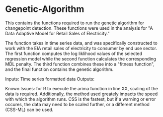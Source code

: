 # Genetic-Algorithm
This contains the functions required to run the genetic algorithm for changepoint detection. These functions were used in the analysis for "A Data Adaptive Model for Retail Sales of Electricity."

The function takes in time series data, and was specifically constructed to work with the EIA retail sales of electricity to consumer by end use sector. The first function computes the log liklihood values of the selected regression model while the second function calculates the corresponding MDL penalty. The third function combines these into a "fitness function", and the final function contains the genetic algorithm. 

Inputs: Time series formatted data
Outputs:

Known Issues: for R to execute the arima function in line XX, scaling of the data is required. Additionally, the method used greately impacts the speed with which the algorithm runs. CSS is the fastest, but if a warning or error occures, the data may need to be scaled further, or a different method (CSS-ML) can be used. 


